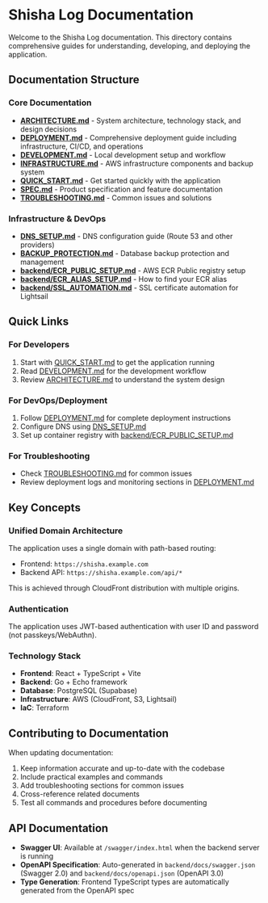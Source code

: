 # Shisha Log Documentation

Welcome to the Shisha Log documentation. This directory contains comprehensive guides for understanding, developing, and deploying the application.

## Documentation Structure

### Core Documentation

- **[ARCHITECTURE.md](./ARCHITECTURE.md)** - System architecture, technology stack, and design decisions
- **[DEPLOYMENT.md](./DEPLOYMENT.md)** - Comprehensive deployment guide including infrastructure, CI/CD, and operations
- **[DEVELOPMENT.md](./DEVELOPMENT.md)** - Local development setup and workflow
- **[INFRASTRUCTURE.md](./INFRASTRUCTURE.md)** - AWS infrastructure components and backup system
- **[QUICK_START.md](./QUICK_START.md)** - Get started quickly with the application
- **[SPEC.md](./SPEC.md)** - Product specification and feature documentation
- **[TROUBLESHOOTING.md](./TROUBLESHOOTING.md)** - Common issues and solutions

### Infrastructure & DevOps

- **[DNS_SETUP.md](./DNS_SETUP.md)** - DNS configuration guide (Route 53 and other providers)
- **[BACKUP_PROTECTION.md](./BACKUP_PROTECTION.md)** - Database backup protection and management
- **[backend/ECR_PUBLIC_SETUP.md](./backend/ECR_PUBLIC_SETUP.md)** - AWS ECR Public registry setup
- **[backend/ECR_ALIAS_SETUP.md](./backend/ECR_ALIAS_SETUP.md)** - How to find your ECR alias
- **[backend/SSL_AUTOMATION.md](./backend/SSL_AUTOMATION.md)** - SSL certificate automation for Lightsail

## Quick Links

### For Developers
1. Start with [QUICK_START.md](./QUICK_START.md) to get the application running
2. Read [DEVELOPMENT.md](./DEVELOPMENT.md) for the development workflow
3. Review [ARCHITECTURE.md](./ARCHITECTURE.md) to understand the system design

### For DevOps/Deployment
1. Follow [DEPLOYMENT.md](./DEPLOYMENT.md) for complete deployment instructions
2. Configure DNS using [DNS_SETUP.md](./DNS_SETUP.md)
3. Set up container registry with [backend/ECR_PUBLIC_SETUP.md](./backend/ECR_PUBLIC_SETUP.md)

### For Troubleshooting
- Check [TROUBLESHOOTING.md](./TROUBLESHOOTING.md) for common issues
- Review deployment logs and monitoring sections in [DEPLOYMENT.md](./DEPLOYMENT.md)

## Key Concepts

### Unified Domain Architecture
The application uses a single domain with path-based routing:
- Frontend: `https://shisha.example.com`
- Backend API: `https://shisha.example.com/api/*`

This is achieved through CloudFront distribution with multiple origins.

### Authentication
The application uses JWT-based authentication with user ID and password (not passkeys/WebAuthn).

### Technology Stack
- **Frontend**: React + TypeScript + Vite
- **Backend**: Go + Echo framework
- **Database**: PostgreSQL (Supabase)
- **Infrastructure**: AWS (CloudFront, S3, Lightsail)
- **IaC**: Terraform

## Contributing to Documentation

When updating documentation:
1. Keep information accurate and up-to-date with the codebase
2. Include practical examples and commands
3. Add troubleshooting sections for common issues
4. Cross-reference related documents
5. Test all commands and procedures before documenting

## API Documentation

- **Swagger UI**: Available at `/swagger/index.html` when the backend server is running
- **OpenAPI Specification**: Auto-generated in `backend/docs/swagger.json` (Swagger 2.0) and `backend/docs/openapi.json` (OpenAPI 3.0)
- **Type Generation**: Frontend TypeScript types are automatically generated from the OpenAPI spec